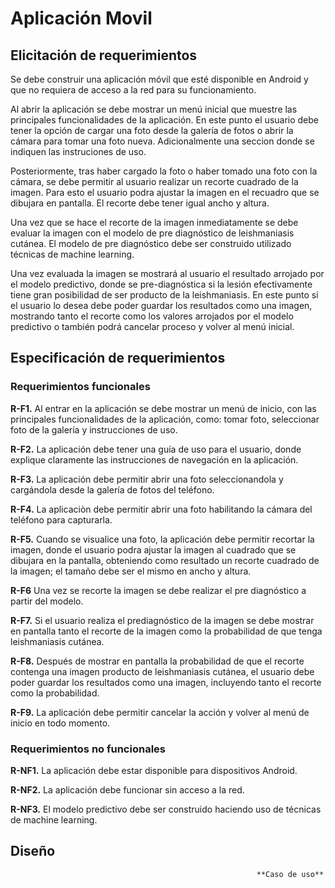 # Aplicación Movil




## Elicitación de requerimientos

Se debe construir una aplicación móvil que esté disponible en Android y que no requiera  de acceso a la red para su funcionamiento.

Al abrir la aplicación se debe mostrar un menú inicial que muestre las principales funcionalidades de la aplicación. En este punto el usuario debe tener la opción de cargar una foto desde la galería de fotos o abrir la cámara para tomar una foto nueva. Adicionalmente una seccion donde se indiquen las instruciones de uso.

Posteriormente, tras haber cargado la foto o haber tomado una foto con la cámara, se debe permitir al usuario realizar un recorte cuadrado de la imagen. Para esto el usuario podra ajustar la imagen en el recuadro que se dibujara en pantalla. El recorte debe tener igual ancho y altura.

Una vez que se hace el recorte  de la imagen inmediatamente se debe evaluar la imagen con el modelo de pre diagnóstico de leishmaniasis cutánea. El modelo de pre diagnóstico debe ser construido utilizado técnicas de machine learning.

Una vez evaluada la imagen se mostrará al usuario el resultado arrojado por el modelo predictivo, donde se pre-diagnóstica si la lesión efectivamente tiene gran posibilidad de ser producto de la leishmaniasis. En este punto si el usuario lo desea debe poder guardar los resultados como una imagen, mostrando tanto el recorte como los valores arrojados por el modelo predictivo o también podrá cancelar proceso y volver al menú inicial.


## Especificación de requerimientos

### Requerimientos funcionales

**R-F1.** Al entrar en la aplicación se debe mostrar un menú de inicio, con las principales funcionalidades de la aplicación, como: tomar foto, seleccionar foto de la galería y instrucciones de uso.

**R-F2.** La aplicación debe tener una guía de uso para el usuario, donde explique claramente las instrucciones de navegación en la aplicación.

**R-F3.** La aplicación debe permitir abrir una foto seleccionandola y cargándola desde la galería de fotos del teléfono.

**R-F4.** La aplicaciòn debe permitir abrir una foto habilitando la cámara del teléfono para capturarla.

**R-F5.** Cuando se visualice una foto, la aplicación debe permitir recortar la imagen, donde el usuario podra ajustar la imagen al cuadrado que se dibujara en la pantalla, obteniendo como resultado un recorte cuadrado de la imagen; el tamaño debe ser el mismo en ancho y altura. 

**R-F6** Una vez se recorte la imagen se debe realizar el pre diagnóstico a partir del modelo.

**R-F7.** Si el usuario realiza el prediagnóstico de la imagen se debe mostrar en pantalla tanto el recorte de la imagen como la probabilidad de que tenga leishmaniasis cutánea.

**R-F8.** Después de mostrar en pantalla la probabilidad de que el recorte contenga una imagen producto de leishmaniasis cutánea, el usuario debe poder guardar los resultados como una imagen, incluyendo tanto el recorte como la probabilidad.

**R-F9.**  La aplicación debe permitir cancelar la acción y volver al menú de inicio  en todo momento.


### Requerimientos no funcionales

**R-NF1.** La aplicación debe estar disponible para dispositivos Android.

**R-NF2.** La aplicación debe funcionar sin acceso a la red.

**R-NF3.** El modelo predictivo debe ser construido haciendo uso de técnicas de machine learning.


## Diseño

                                                           **Caso de uso**
                                                           
                                                       

